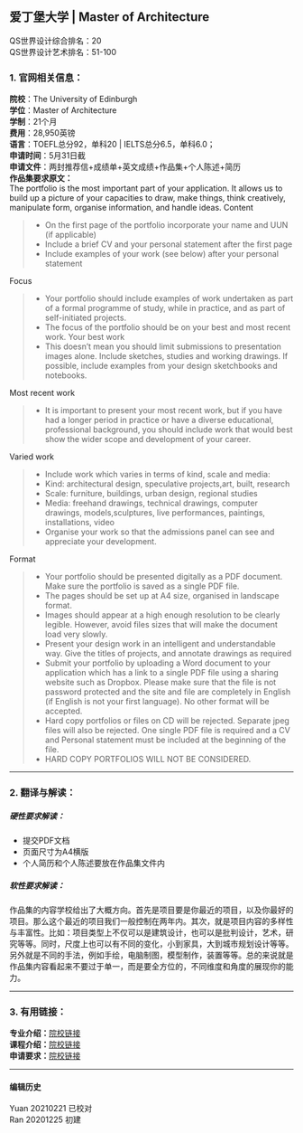 ## 爱丁堡大学 | Master of Architecture

QS世界设计综合排名：20  
QS世界设计艺术排名：51-100

### 1. 官网相关信息：

**院校**：The University of Edinburgh  
**学位**：Master of Architecture   
**学制**：21个月  
**费用**：28,950英镑  
**语言**：TOEFL总分92，单科20 | IELTS总分6.5，单科6.0；  
**申请时间**：5月31日截  
**申请文件**：两封推荐信+成绩单+英文成绩+作品集+个人陈述+简历  
**作品集要求原文：**   
The portfolio is the most important part of your application. It allows us to build up a picture of your capacities to draw, make things, think creatively, manipulate form, organise information, and handle ideas.
Content
> - On the first page of the portfolio incorporate your name and UUN (if applicable)
> - Include a brief CV and your personal statement after the first page
> - Include examples of your work (see below) after your personal statement

Focus
> - Your portfolio should include examples of work undertaken as part of a formal programme of study, while in practice, and as part of self-initiated projects.
> - The focus of the portfolio should be on your best and most recent work.
Your best work
> - This doesn’t mean you should limit submissions to presentation images alone. Include sketches, studies and working drawings. If possible, include examples from your design sketchbooks and notebooks.

Most recent work
> -	It is important to present your most recent work, but if you have had a longer period in practice or have a diverse educational, professional background, you should include work that would best show the wider scope and development of your career.

Varied work
> -	Include work which varies in terms of kind, scale and media:
> -	Kind: architectural design, speculative projects,art, built, research
> -	Scale: furniture, buildings, urban design, regional studies
> -	Media: freehand drawings, technical drawings, computer drawings, models,sculptures, live performances, paintings, installations, video
> -	Organise your work so that the admissions panel can see and appreciate your development.

Format
> -	Your portfolio should be presented digitally as a PDF document. Make sure the portfolio is saved as a single PDF file.
> -	The pages should be set up at A4 size, organised in landscape format.
> -	Images should appear at a high enough resolution to be clearly legible. However, avoid files sizes that will make the document load very slowly.
> -	Present your design work in an intelligent and understandable way. Give the titles of projects, and annotate drawings as required
> -	Submit your portfolio by uploading a Word document to your application which has a link to a single PDF file using a sharing website such as Dropbox. Please make sure that the file is not password protected and the site and file are completely in English (if English is not your first language). No other format will be accepted.
> -	Hard copy portfolios or files on CD will be rejected. Separate jpeg files will also be rejected. One single PDF file is required and a CV and Personal statement must be included at the beginning of the file.
> -	HARD COPY PORTFOLIOS WILL NOT BE CONSIDERED.



---


### 2. 翻译与解读：

##### 硬性要求解读：
- 提交PDF文档  
- 页面尺寸为A4横版  
- 个人简历和个人陈述要放在作品集文件内  

##### 软性要求解读：
作品集的内容学校给出了大概方向。首先是项目要是你最近的项目，以及你最好的项目。那么这个最近的项目我们一般控制在两年内。其次，就是项目内容的多样性与丰富性。比如：项目类型上不仅可以是建筑设计，也可以是批判设计，艺术，研究等等。同时，尺度上也可以有不同的变化，小到家具，大到城市规划设计等等。另外就是不同的手法，例如手绘，电脑制图，模型制作，装置等等。总的来说就是作品集内容看起来不要过于单一，而是要全方位的，不同维度和角度的展现你的能力。


---


### 3. 有用链接：

**专业介绍：**[院校链接](https://www.ed.ac.uk/studying/postgraduate/degrees/index.php?r=site/view&id=420)  
**课程介绍：**[院校链接](https://www.ed.ac.uk/studying/postgraduate/degrees/index.php?r=site/view&id=420)  
**申请要求：**[院校链接](https://www.ed.ac.uk/studying/postgraduate/degrees/index.php?r=site/view&id=420)




---


#### 编辑历史
Yuan 20210221 已校对  
Ran 20201225 初建  
